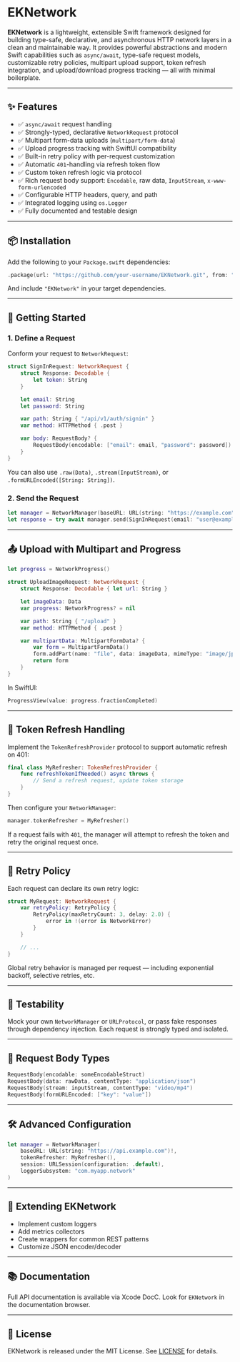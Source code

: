 # EKNetwork

**EKNetwork** is a lightweight, extensible Swift framework designed for building type-safe, declarative, and asynchronous HTTP network layers in a clean and maintainable way. It provides powerful abstractions and modern Swift capabilities such as `async/await`, type-safe request models, customizable retry policies, multipart upload support, token refresh integration, and upload/download progress tracking — all with minimal boilerplate.

---

## ✨ Features

- ✅ `async/await` request handling
- ✅ Strongly-typed, declarative `NetworkRequest` protocol
- ✅ Multipart form-data uploads (`multipart/form-data`)
- ✅ Upload progress tracking with SwiftUI compatibility
- ✅ Built-in retry policy with per-request customization
- ✅ Automatic `401`-handling via refresh token flow
- ✅ Custom token refresh logic via protocol
- ✅ Rich request body support: `Encodable`, raw data, `InputStream`, `x-www-form-urlencoded`
- ✅ Configurable HTTP headers, query, and path
- ✅ Integrated logging using `os.Logger`
- ✅ Fully documented and testable design

---

## 📦 Installation

Add the following to your `Package.swift` dependencies:

```swift
.package(url: "https://github.com/your-username/EKNetwork.git", from: "1.0.0")
```

And include `"EKNetwork"` in your target dependencies.

---

## 🚀 Getting Started

### 1. Define a Request

Conform your request to `NetworkRequest`:

```swift
struct SignInRequest: NetworkRequest {
    struct Response: Decodable {
        let token: String
    }

    let email: String
    let password: String

    var path: String { "/api/v1/auth/signin" }
    var method: HTTPMethod { .post }

    var body: RequestBody? {
        RequestBody(encodable: ["email": email, "password": password])
    }
}
```

You can also use `.raw(Data)`, `.stream(InputStream)`, or `.formURLEncoded([String: String])`.

### 2. Send the Request

```swift
let manager = NetworkManager(baseURL: URL(string: "https://example.com")!)
let response = try await manager.send(SignInRequest(email: "user@example.com", password: "secret"))
```

---

## 📤 Upload with Multipart and Progress

```swift
let progress = NetworkProgress()

struct UploadImageRequest: NetworkRequest {
    struct Response: Decodable { let url: String }

    let imageData: Data
    var progress: NetworkProgress? = nil

    var path: String { "/upload" }
    var method: HTTPMethod { .post }

    var multipartData: MultipartFormData? {
        var form = MultipartFormData()
        form.addPart(name: "file", data: imageData, mimeType: "image/jpeg", filename: "photo.jpg")
        return form
    }
}
```

In SwiftUI:

```swift
ProgressView(value: progress.fractionCompleted)
```

---

## 🔁 Token Refresh Handling

Implement the `TokenRefreshProvider` protocol to support automatic refresh on 401:

```swift
final class MyRefresher: TokenRefreshProvider {
    func refreshTokenIfNeeded() async throws {
        // Send a refresh request, update token storage
    }
}
```

Then configure your `NetworkManager`:

```swift
manager.tokenRefresher = MyRefresher()
```

If a request fails with `401`, the manager will attempt to refresh the token and retry the original request once.

---

## 🔄 Retry Policy

Each request can declare its own retry logic:

```swift
struct MyRequest: NetworkRequest {
    var retryPolicy: RetryPolicy {
        RetryPolicy(maxRetryCount: 3, delay: 2.0) {
            error in !(error is NetworkError)
        }
    }

    // ...
}
```

Global retry behavior is managed per request — including exponential backoff, selective retries, etc.

---

## 🧪 Testability

Mock your own `NetworkManager` or `URLProtocol`, or pass fake responses through dependency injection. Each request is strongly typed and isolated.

---

## 🧱 Request Body Types

```swift
RequestBody(encodable: someEncodableStruct)
RequestBody(data: rawData, contentType: "application/json")
RequestBody(stream: inputStream, contentType: "video/mp4")
RequestBody(formURLEncoded: ["key": "value"])
```

---

## 🛠 Advanced Configuration

```swift
let manager = NetworkManager(
    baseURL: URL(string: "https://api.example.com")!,
    tokenRefresher: MyRefresher(),
    session: URLSession(configuration: .default),
    loggerSubsystem: "com.myapp.network"
)
```

---

## 🧩 Extending EKNetwork

- Implement custom loggers
- Add metrics collectors
- Create wrappers for common REST patterns
- Customize JSON encoder/decoder

---

## 📚 Documentation

Full API documentation is available via Xcode DocC. Look for `EKNetwork` in the documentation browser.

---

## 📄 License

EKNetwork is released under the MIT License. See [LICENSE](LICENSE) for details.
